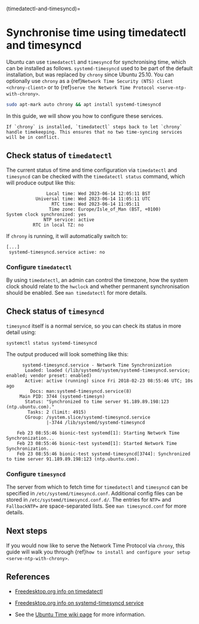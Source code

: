 (timedatectl-and-timesyncd)=
# Synchronise time using timedatectl and timesyncd

Ubuntu can use `timedatectl` and `timesyncd` for synchronising time, which can be installed as follows. `systemd-timesyncd` used to be part of the default installation, but was replaced by `chrony` since Ubuntu 25.10. You can optionally use `chrony` as a {ref}`Network Time Security (NTS) client <chrony-client>` or to {ref}`serve the Network Time Protocol <serve-ntp-with-chrony>`.

```bash
sudo apt-mark auto chrony && apt install systemd-timesyncd
```

In this guide, we will show you how to configure these services.

```{note}
If `chrony` is installed, `timedatectl` steps back to let `chrony` handle timekeeping. This ensures that no two time-syncing services will be in conflict. 
```

## Check status of `timedatectl`

The current status of time and time configuration via `timedatectl` and `timesyncd` can be checked with the `timedatectl status` command, which will produce output like this:

```text
               Local time: Wed 2023-06-14 12:05:11 BST
           Universal time: Wed 2023-06-14 11:05:11 UTC
                 RTC time: Wed 2023-06-14 11:05:11
                Time zone: Europe/Isle_of_Man (BST, +0100)
System clock synchronized: yes
              NTP service: active
          RTC in local TZ: no
```

If `chrony` is running, it will automatically switch to:

```text
[...]
 systemd-timesyncd.service active: no 
```

### Configure `timedatectl`

By using `timedatectl`, an admin can control the timezone, how the system clock should relate to the `hwclock` and whether permanent synchronisation should be enabled. See `man timedatectl` for more details.

## Check status of `timesyncd`

`timesyncd` itself is a normal service, so you can check its status in more detail using:

```
systemctl status systemd-timesyncd
```

The output produced will look something like this:

```
      systemd-timesyncd.service - Network Time Synchronization
       Loaded: loaded (/lib/systemd/system/systemd-timesyncd.service; enabled; vendor preset: enabled)
       Active: active (running) since Fri 2018-02-23 08:55:46 UTC; 10s ago
         Docs: man:systemd-timesyncd.service(8)
     Main PID: 3744 (systemd-timesyn)
       Status: "Synchronized to time server 91.189.89.198:123 (ntp.ubuntu.com)."
        Tasks: 2 (limit: 4915)
       CGroup: /system.slice/systemd-timesyncd.service
               |-3744 /lib/systemd/systemd-timesyncd
    
    Feb 23 08:55:46 bionic-test systemd[1]: Starting Network Time Synchronization...
    Feb 23 08:55:46 bionic-test systemd[1]: Started Network Time Synchronization.
    Feb 23 08:55:46 bionic-test systemd-timesyncd[3744]: Synchronized to time server 91.189.89.198:123 (ntp.ubuntu.com).
```

### Configure `timesyncd`

The server from which to fetch time for `timedatectl` and `timesyncd` can be specified in `/etc/systemd/timesyncd.conf`. Additional config files can be stored in `/etc/systemd/timesyncd.conf.d/`. The entries for `NTP=` and `FallbackNTP=` are space-separated lists. See `man timesyncd.conf` for more details.

## Next steps

If you would now like to serve the Network Time Protocol via `chrony`, this guide will walk you through {ref}`how to install and configure your setup <serve-ntp-with-chrony>`.

## References

- [Freedesktop.org info on timedatectl](https://www.freedesktop.org/software/systemd/man/timedatectl.html)

- [Freedesktop.org info on systemd-timesyncd service](https://www.freedesktop.org/software/systemd/man/systemd-timesyncd.service.html#)

- See the [Ubuntu Time wiki page](https://help.ubuntu.com/community/UbuntuTime) for more information.

